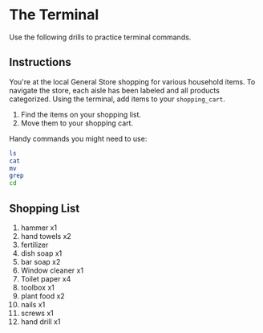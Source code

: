 # The Terminal

Use the following drills to practice terminal commands.

## Instructions

You're at the local General Store shopping for various household items. To navigate the store, each aisle has been labeled and all products categorized. Using the terminal, add items to your `shopping_cart`.

1. Find the items on your shopping list.
2. Move them to your shopping cart.

Handy commands you might need to use:
```bash
ls
cat 
mv
grep 
cd
```

## Shopping List

1. hammer x1
2. hand towels x2
3. fertilizer
4. dish soap  x1
5. bar soap x2
6. Window cleaner x1
7. Toilet paper x4
8. toolbox x1
9. plant food x2
10. nails x1
11. screws x1
12. hand drill x1



